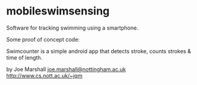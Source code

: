 mobileswimsensing
=================

Software for tracking swimming using a smartphone.

Some proof of concept code:

Swimcounter is a simple android app that detects stroke, counts strokes & time of length.

by Joe Marshall
joe.marshall@nottingham.ac.uk
http://www.cs.nott.ac.uk/~jqm

